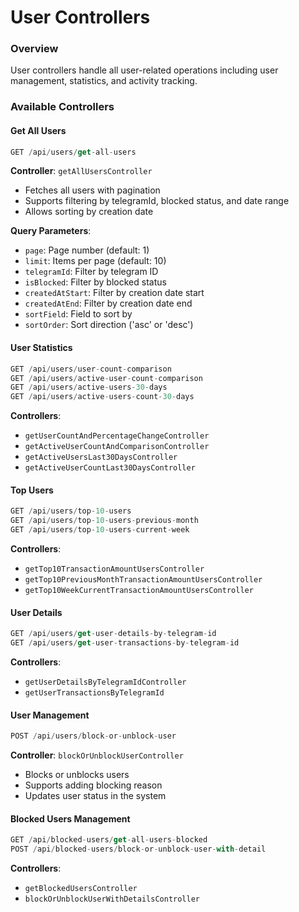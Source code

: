 # User Controllers

### Overview

User controllers handle all user-related operations including user management, statistics, and activity tracking.

### Available Controllers

#### Get All Users

```typescript
GET /api/users/get-all-users
```

**Controller**: `getAllUsersController`

* Fetches all users with pagination
* Supports filtering by telegramId, blocked status, and date range
* Allows sorting by creation date

**Query Parameters**:

* `page`: Page number (default: 1)
* `limit`: Items per page (default: 10)
* `telegramId`: Filter by telegram ID
* `isBlocked`: Filter by blocked status
* `createdAtStart`: Filter by creation date start
* `createdAtEnd`: Filter by creation date end
* `sortField`: Field to sort by
* `sortOrder`: Sort direction ('asc' or 'desc')

#### User Statistics

```typescript
GET /api/users/user-count-comparison
GET /api/users/active-user-count-comparison
GET /api/users/active-users-30-days
GET /api/users/active-users-count-30-days
```

**Controllers**:

* `getUserCountAndPercentageChangeController`
* `getActiveUserCountAndComparisonController`
* `getActiveUsersLast30DaysController`
* `getActiveUserCountLast30DaysController`

#### Top Users

```typescript
GET /api/users/top-10-users
GET /api/users/top-10-users-previous-month
GET /api/users/top-10-users-current-week
```

**Controllers**:

* `getTop10TransactionAmountUsersController`
* `getTop10PreviousMonthTransactionAmountUsersController`
* `getTop10WeekCurrentTransactionAmountUsersController`

#### User Details

```typescript
GET /api/users/get-user-details-by-telegram-id
GET /api/users/get-user-transactions-by-telegram-id
```

**Controllers**:

* `getUserDetailsByTelegramIdController`
* `getUserTransactionsByTelegramId`

#### User Management

```typescript
POST /api/users/block-or-unblock-user
```

**Controller**: `blockOrUnblockUserController`

* Blocks or unblocks users
* Supports adding blocking reason
* Updates user status in the system

#### Blocked Users Management

```typescript
GET /api/blocked-users/get-all-users-blocked
POST /api/blocked-users/block-or-unblock-user-with-detail
```

**Controllers**:

* `getBlockedUsersController`
* `blockOrUnblockUserWithDetailsController`

